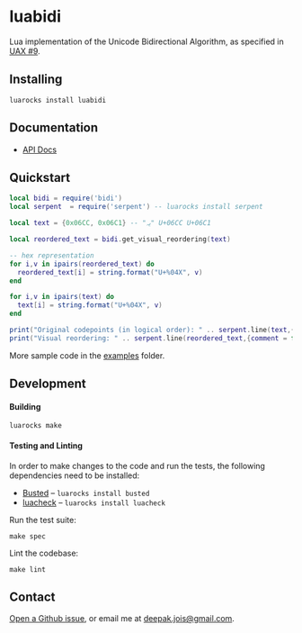 # luabidi
Lua implementation of the Unicode Bidirectional Algorithm, as specified in [UAX #9](http://unicode.org/reports/tr9/).

## Installing

```
luarocks install luabidi
```

## Documentation

* [API Docs](http://ufytex.github.io/luabidi/)

## Quickstart

```lua
local bidi = require('bidi')
local serpent  = require('serpent') -- luarocks install serpent

local text = {0x06CC, 0x06C1} -- "یہ" U+06CC U+06C1

local reordered_text = bidi.get_visual_reordering(text)

-- hex representation
for i,v in ipairs(reordered_text) do
  reordered_text[i] = string.format("U+%04X", v)
end

for i,v in ipairs(text) do
  text[i] = string.format("U+%04X", v)
end

print("Original codepoints (in logical order): " .. serpent.line(text,{comment = false}))
print("Visual reordering: " .. serpent.line(reordered_text,{comment = false})) -- should be { "U+06C1", "U+06CC"}
```
More sample code in the [examples](https://github.com/ufytex/luabidi/tree/master/example) folder.

## Development

#### Building

```
luarocks make
```

#### Testing and Linting
In order to make changes to the code and run the tests, the following dependencies need to be installed:

* [Busted](http://olivinelabs.com/busted/) – `luarocks install busted`
* [luacheck](http://luacheck.readthedocs.org) – `luarocks install luacheck`

Run the test suite:
```
make spec
```

Lint the codebase:
```
make lint
```

## Contact
[Open a Github issue][luabidi-issues], or email me at <deepak.jois@gmail.com>.

[luabidi-issues]: https://github.com/ufytex/luabidi/issues

